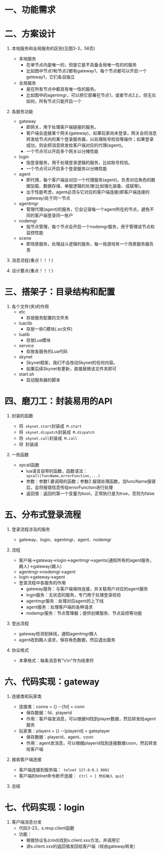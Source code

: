 # 一、功能需求

# 二、方案设计
1. 本地服务和全局服务的区别(见图3-3，56页)
	+ 本地服务
		+ 在单节点内是唯一的，但是它是不具备全局唯一性的的服务
		+ 比如图中节点1和节点2都有gateway1，每个节点都可以开启一个geteway1，它们各自独立
	+ 全局服务
		+ 是在所有节点中都具有唯一性的服务。
		+ 比如图中的agentmgr，可以把它部署在节点1，或者节点2上，但无论如何，所有节点只能开启一个

2. 各服务功能
	+ gateway
		+ 即网关，用于处理客户端链接的服务。
		+ 客户端会连接某个网关(gateway)，如果玩家尚未登录，网关会将消息转发给节点内的某个登录服务器，以处理账号检验等操作；如果登录成功，则会把消息转发给客户端对应的代理(agent)。
		+ 一个节点可以开启多个网关以分摊性能
	+ login
		+ 指登录服务，用于处理登录逻辑的服务，比如账号校验。
		+ 一个节点可以开启多个登录服务以分摊性能
	+ agent
		+ 即代理，每个客户端会对应一个代理服务(agent)，负责对应角色的数据加载、数据存储、单服逻辑的处理(比如强化装备、成就等)。
		+ 出于性能考虑，agent必须与它对应的客户端连接(即客户端连接的gateway)处于同一节点
	+ agentmgr
		+ 管理代理(agent)的服务，它会记录每一个agent所在的节点，避免不同的客户端登录同一账户
	+ nodemgr
		+ 指节点管理，每个节点会开启一个nodemgr服务，用于管理该节点和监控性能
	+ scene
		+ 即场景服务，处理战斗逻辑的服务，每一局游戏有一个场景服务器负责

3. 消息流程(重点！！！)

4. 设计要点(重点！！！)


# 三、搭架子：目录结构和配置
1. 各个文件(夹)的作用
	+ etc
		+ 存放服务配置的文件夹
	+ luaclib
		+ 存放一些C模块(.so文件)
	+ lualib
		+ 存放Lua模块
	+ service
		+ 存放各服务的Lua代码
	+ skynet
		+ Skynet框架，我们不会改动Skynet的任何内容。
		+ 如果后续Skynet有更新，直接替换该文件夹即可
	+ start.sh
		+ 启动服务器的脚本

# 四、磨刀工：封装易用的API
1. 封装的函数
	+ 将` skynet.start`封装成` M.start`
	+ 将` skynet.dispatch`封装成` M.dispatch`
	+ 将` skynet.call`封装成` M.call`
	+ 将` `封装成` `


2. 一些函数
	+ xpcall函数
		+ lua语言自带的函数，函数语法：` xpcall(funcName,errorFunction,...)`
		+ 参数：参数1.要调用的函数；参数2.报错处理函数，当funcName报错后，会将报错信息传给errorFunction进行处理
		+ 返回值：返回的第一个变量为bool，正常执行是为true，否则为false


# 五、分布式登录流程
1. 登录流程涉及的服务
	+ gateway、login、agentmgr、agent、nodemgr

2. 流程
	+ 客户端->gateway->login->agentmgr->agents(通知所有的agent服务，踢人)->gateway(踢人)
	+ agentmgr->nodemgr->agent
	+ login->gateway->agent
	+ 登录流程中各服务的作用
		+ gateway服务：与客户端保持连接，并关联用户对应的agent服务
		+ login服务：无状态的服务，专门用于处理登录校验
		+ agentmgr服务：处理对应agent的上下线
		+ agent服务：处理客户端的各种请求
		+ nodemgr服务：节点管理器；提供创建服务、节点监控等功能

3. 登出流程
	+ gateway检测到掉线，通知agentmgr踢人
	+ agent收到踢人请求，保存角色数据，然后退出服务

4. 协议格式
	+ 本章格式：每条消息有"\r\n"作为结束符


# 六、代码实现：gateway
1. 连接类和玩家类
	+ 连接类：conns = {}		--[fd] = conn
		+ 保存数据：fd、playerid
		+ 作用：客户端发消息，可以根据fd找到player数据，然后转发给agent服务
	+ 玩家类：players = {}		--[playerid] = gateplayer
		+ 保存数据：playerid、agent、coon
		+ 作用：agent发消息，可以根据playerid找到连接数据coon，然后转发给客户端

2. 接收客户端连接
	+ 客户端连接到服务端：` telnet 127.0.0.1 8001`
	+ 客户端的telnet命令断开连接：` Ctrl + ] 然后输入 quit`

3. 总结


# 七、代码实现：login
1. 客户端消息分发
	+ 代码3-23，s.resp.client函数
	+ 功能：
		+ 根据协议名(cmd)找到s.client.xxx方法，并调用它
		+ 讲s.client.xxx的返回值发回给客户端（经由gateway转发）




